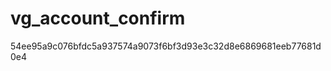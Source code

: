 vg_account_confirm
==================

54ee95a9c076bfdc5a937574a9073f6bf3d93e3c32d8e6869681eeb77681d0e4
